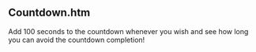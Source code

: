 Countdown.htm
-------------

Add 100 seconds to the countdown whenever you wish and see how long you can avoid the countdown completion!
